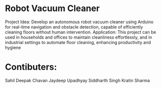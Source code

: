 # Robot Vacuum Cleaner
Project Idea: Develop an autonomous robot vacuum cleaner using Arduino for real-time navigation and obstacle detection, capable of efficiently cleaning floors without human intervention. 
Application: This project can be used in households and offices to maintain cleanliness effortlessly, and in industrial settings to automate floor cleaning, enhancing productivity and hygiene
# Contibuters:
Sahil Deepak Chavan
Jaydeep Upadhyay
Siddharth Singh
Kratin Sharma
